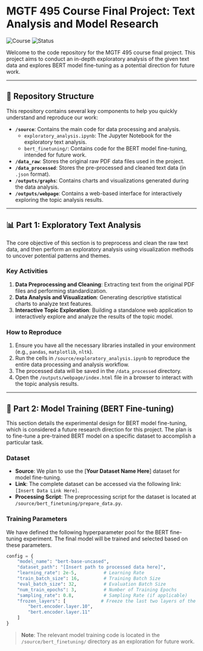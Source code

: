 # MGTF 495 Course Final Project: Text Analysis and Model Research

![Course](https://img.shields.io/badge/Course-MGTF%20495-blue.svg)
![Status](https://img.shields.io/badge/Status-Completed-green.svg)

Welcome to the code repository for the MGTF 495 course final project. This project aims to conduct an in-depth exploratory analysis of the given text data and explores BERT model fine-tuning as a potential direction for future work.

---

## 📂 Repository Structure

This repository contains several key components to help you quickly understand and reproduce our work:

-   **`/source`**: Contains the main code for data processing and analysis.
    -   `exploratory_analysis.ipynb`: The Jupyter Notebook for the exploratory text analysis.
    -   `bert_finetuning/`: Contains code for the BERT model fine-tuning, intended for future work.
-   **`/data_raw`**: Stores the original raw PDF data files used in the project.
-   **`/data_processed`**: Stores the pre-processed and cleaned text data (in `.json` format).
-   **`/outputs/graphs`**: Contains charts and visualizations generated during the data analysis.
-   **`/outputs/webpage`**: Contains a web-based interface for interactively exploring the topic analysis results.

---

## 📊 Part 1: Exploratory Text Analysis

The core objective of this section is to preprocess and clean the raw text data, and then perform an exploratory analysis using visualization methods to uncover potential patterns and themes.

### Key Activities

1.  **Data Preprocessing and Cleaning**: Extracting text from the original PDF files and performing standardization.
2.  **Data Analysis and Visualization**: Generating descriptive statistical charts to analyze text features.
3.  **Interactive Topic Exploration**: Building a standalone web application to interactively explore and analyze the results of the topic model.

### How to Reproduce

1.  Ensure you have all the necessary libraries installed in your environment (e.g., `pandas`, `matplotlib`, `nltk`).
2.  Run the cells in `/source/exploratory_analysis.ipynb` to reproduce the entire data processing and analysis workflow.
3.  The processed data will be saved in the `/data_processed` directory.
4.  Open the `/outputs/webpage/index.html` file in a browser to interact with the topic analysis results.

---

## 🤖 Part 2: Model Training (BERT Fine-tuning)

This section details the experimental design for BERT model fine-tuning, which is considered a future research direction for this project. The plan is to fine-tune a pre-trained BERT model on a specific dataset to accomplish a particular task.

### Dataset

* **Source**: We plan to use the [**Your Dataset Name Here**] dataset for model fine-tuning.
* **Link**: The complete dataset can be accessed via the following link: `[Insert Data Link Here]`.
* **Processing Script**: The preprocessing script for the dataset is located at `/source/bert_finetuning/prepare_data.py`.

### Training Parameters

We have defined the following hyperparameter pool for the BERT fine-tuning experiment. The final model will be trained and selected based on these parameters.

```python
config = {
    "model_name": "bert-base-uncased",
    "dataset_path": "[Insert path to processed data here]",
    "learning_rate": 2e-5,          # Learning Rate
    "train_batch_size": 16,         # Training Batch Size
    "eval_batch_size": 32,          # Evaluation Batch Size
    "num_train_epochs": 3,          # Number of Training Epochs
    "sampling_rate": 0.8,           # Sampling Rate (if applicable)
    "frozen_layers": [             # Freeze the last two layers of the BERT model
        "bert.encoder.layer.10",
        "bert.encoder.layer.11"
    ]
}
```

> **Note**: The relevant model training code is located in the `/source/bert_finetuning/` directory as an exploration for future work.
